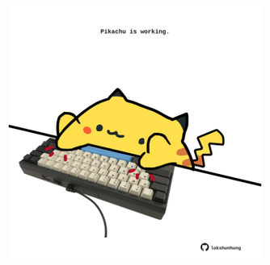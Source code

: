 <!-- built at 21/08/2022, 07:00:46 UTC -->
<p align="center">
  <img width="500" height="500" src="./ReadmeImage.svg">
</p>
